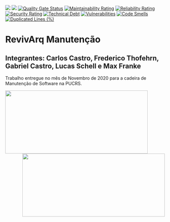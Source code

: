 ![](https://img.shields.io/badge/Status-Voando-brightgreen) 
![](https://img.shields.io/badge/Release-1.0-blue)
[![Quality Gate Status](https://sonarcloud.io/api/project_badges/measure?project=Lucas-Schell_RevivArq-manutencao&metric=alert_status)](https://sonarcloud.io/dashboard?id=Lucas-Schell_RevivArq-manutencao)
[![Maintainability Rating](https://sonarcloud.io/api/project_badges/measure?project=Lucas-Schell_RevivArq-manutencao&metric=sqale_rating)](https://sonarcloud.io/dashboard?id=Lucas-Schell_RevivArq-manutencao)
[![Reliability Rating](https://sonarcloud.io/api/project_badges/measure?project=Lucas-Schell_RevivArq-manutencao&metric=reliability_rating)](https://sonarcloud.io/dashboard?id=Lucas-Schell_RevivArq-manutencao)
[![Security Rating](https://sonarcloud.io/api/project_badges/measure?project=Lucas-Schell_RevivArq-manutencao&metric=security_rating)](https://sonarcloud.io/dashboard?id=Lucas-Schell_RevivArq-manutencao)
[![Technical Debt](https://sonarcloud.io/api/project_badges/measure?project=Lucas-Schell_RevivArq-manutencao&metric=sqale_index)](https://sonarcloud.io/dashboard?id=Lucas-Schell_RevivArq-manutencao)
[![Vulnerabilities](https://sonarcloud.io/api/project_badges/measure?project=Lucas-Schell_RevivArq-manutencao&metric=vulnerabilities)](https://sonarcloud.io/dashboard?id=Lucas-Schell_RevivArq-manutencao)
[![Code Smells](https://sonarcloud.io/api/project_badges/measure?project=Lucas-Schell_RevivArq-manutencao&metric=code_smells)](https://sonarcloud.io/dashboard?id=Lucas-Schell_RevivArq-manutencao)
[![Duplicated Lines (%)](https://sonarcloud.io/api/project_badges/measure?project=Lucas-Schell_RevivArq-manutencao&metric=duplicated_lines_density)](https://sonarcloud.io/dashboard?id=Lucas-Schell_RevivArq-manutencao)




# RevivArq Manutenção
## Integrantes: Carlos Castro, Frederico Thofehrn, Gabriel Castro, Lucas Schell e Max Franke

Trabalho entregue no mês de Novembro de 2020 para a cadeira de Manutenção de Software na PUCRS.

<img align="left" width="450" height="200" src="https://vestibulares2020.com/wp-content/uploads/2019/03/vestibular-pucrs-2020.png">
<img align="right" width="450" height="200" src="https://www.ages.pucrs.br/wp-content/uploads/2020/03/cropped-logo-age-sem-texto.png">






